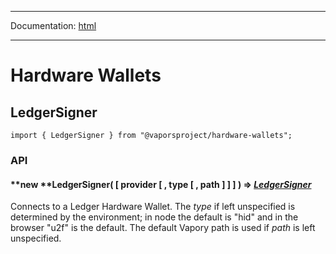 -----

Documentation: [html](https://docs.vapors.io/)

-----

Hardware Wallets
================

LedgerSigner
------------

```
import { LedgerSigner } from "@vaporsproject/hardware-wallets";
```

### API

#### **new ****LedgerSigner**( [ provider [ , type [ , path ] ] ] ) => *[LedgerSigner](/v5/api/other/hardware/#hw-ledger)*

Connects to a Ledger Hardware Wallet. The *type* if left unspecified is determined by the environment; in node the default is "hid" and in the browser "u2f" is the default. The default Vapory path is used if *path* is left unspecified.


